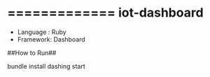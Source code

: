 =============
iot-dashboard
=============

 - Language : Ruby
 - Framework: Dashboard

##How to Run##

   bundle install
   dashing start
